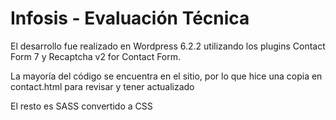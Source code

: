 # Infosis - Evaluación Técnica

El desarrollo fue realizado en Wordpress 6.2.2 utilizando los plugins Contact Form 7 y Recaptcha v2 for Contact Form. 

La mayoría del código se encuentra en el sitio, por lo que hice una copia en contact.html para revisar y tener actualizado

El resto es SASS convertido a CSS

